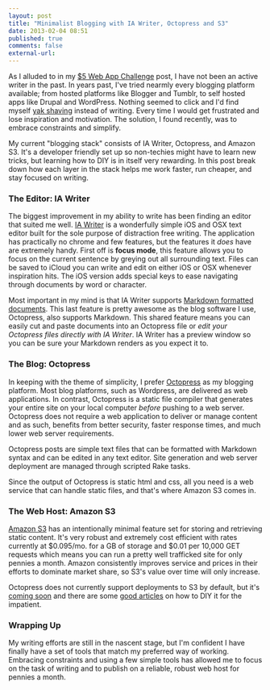 ```yaml
---
layout: post
title: "Minimalist Blogging with IA Writer, Octopress and S3"
date: 2013-02-04 08:51
published: true
comments: false
external-url:
---
```

As I alluded to in my [$5 Web App Challenge](/2013/01/27/starting-the-5-dollars-web-app-challenge) post, I have not been an active writer in the past. In years past, I've tried nearmly every blogging platform available; from hosted platforms like Blogger and Tumblr, to self hosted apps like Drupal and WordPress. Nothing seemed to click and I'd find myself [yak shaving](http://en.wiktionary.org/wiki/yak_shaving) instead of writing. Every time I would get frustrated and lose inspiration and motivation. The solution, I found recently, was to embrace constraints and simplify.

My current "blogging stack" consists of IA Writer, Octopress, and Amazon S3. It's a developer friendly set up so non-techies might have to learn new tricks, but learning how to DIY is in itself very rewarding. In this post break down how each layer in the stack helps me work faster, run cheaper, and stay focused on writing.

### The Editor: IA Writer

The biggest improvement in my ability to write has been finding an editor that suited me well. [IA Writer](http://www.iawriter.com) is a wonderfully simple iOS and OSX text editor built for the sole purpose of distraction free writing. The application has practically no chrome and few features, but the features it _does_ have are extremely handy. First off is __focus mode__, this feature allows you to focus on the current sentence by greying out all surrounding text. Files can be saved to iCloud you can write and edit on either iOS or OSX whenever inspiration hits. The iOS version adds special keys to ease navigating through documents by word or character. 

Most important in my mind is that IA Writer supports [Markdown formatted documents](http://daringfireball.net/projects/markdown/syntax#overview). This last feature is pretty awesome as the blog software I use, Octopress, also supports Markdown. This shared feature means you can easily cut and paste documents into an Octopress file or _edit your Octopress files directly with IA Writer_. IA Writer has a preview window so you can be sure your Markdown renders as you expect it to.

### The Blog: Octopress

In keeping with the theme of simplicity, I prefer [Octopress](http://octopress.org) as my blogging platform. Most blog platforms, such as Wordpress, are delivered as web applications. In contrast, Octopress is a static file compiler that generates your entire site on your local computer _before_ pushing to a web server. Octopress does not require a web application to deliver or manage content and as such, benefits from better security, faster response times, and much lower web server requirements.

Octopress posts are simple text files that can be formatted with Markdown syntax and can be edited in any text editor. Site generation and web server deployment are managed through scripted Rake tasks.

Since the output of Octopress is static html and css, all you need is a web service that can handle static files, and that's where Amazon S3 comes in.

### The Web Host: Amazon S3

[Amazon S3](https://aws.amazon.com/s3) has an intentionally minimal feature set for storing and retrieving static content. It's very robust and extremely cost efficient with rates currently at $0.095/mo. for a GB of storage and $0.01 per 10,000 GET requests which means you can run a pretty well trafficked site for only pennies a month. Amazon consistently improves service and prices in their efforts to dominate market share, so  S3's value over time will only increase.

Octopress does not currently support deployments to S3 by default, but it's [coming soon](https://github.com/imathis/octopress/pull/107) and there are some [good articles](http://www.jerome-bernard.com/blog/2011/08/20/quick-tip-for-easily-deploying-octopress-blog-on-amazon-cloudfront) on how to DIY it for the impatient.

### Wrapping Up

My writing efforts are still in the nascent stage, but I'm confident I have finally have a set of tools that match my preferred way of working. Embracing constraints and using a few simple tools has allowed me to focus on the task of writing and to publish on a reliable, robust web host for pennies a month.
